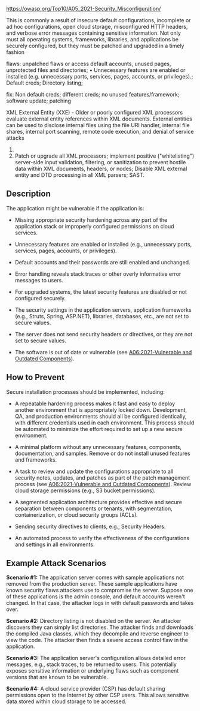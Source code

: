 https://owasp.org/Top10/A05_2021-Security_Misconfiguration/


This is commonly a result of insecure default configurations, incomplete or ad hoc configurations, open cloud storage, misconfigured HTTP headers, and verbose error messages containing sensitive information. Not only must all operating systems, frameworks, libraries, and applications be securely configured, but they must be patched and upgraded in a timely fashion

flaws: unpatched flaws or access default accounts, unused pages, unprotected files and directories; • Unnecessary features are enabled or installed (e.g. unnecessary ports, services, pages, accounts, or privileges).; Default creds; Directory listing;

fix: Non default creds; different creds; no unused features/framework; software update; patching

XML External Entity (XXE) - Older or poorly configured XML processors evaluate external entity references within XML documents. External entities can be used to disclose internal files using the file URI handler, internal file shares, internal port scanning, remote code execution, and denial of service attacks
1.  <!ENTITY xxe SYSTEM "[file:///etc/passwd](file://etc/passwd)">
2.  Patch or upgrade all XML processors; implement positive ("whitelisting") server-side input validation, filtering, or sanitization to prevent hostile data within XML documents, headers, or nodes; Disable XML external entity and DTD processing in all XML parsers; SAST.


## Description

The application might be vulnerable if the application is:

-   Missing appropriate security hardening across any part of the application stack or improperly configured permissions on cloud services.

-   Unnecessary features are enabled or installed (e.g., unnecessary ports, services, pages, accounts, or privileges).

-   Default accounts and their passwords are still enabled and unchanged.

-   Error handling reveals stack traces or other overly informative error messages to users.

-   For upgraded systems, the latest security features are disabled or not configured securely.

-   The security settings in the application servers, application frameworks (e.g., Struts, Spring, ASP.NET), libraries, databases, etc., are not set to secure values.

-   The server does not send security headers or directives, or they are not set to secure values.

-   The software is out of date or vulnerable (see [A06:2021-Vulnerable and Outdated Components](https://owasp.org/Top10/A06_2021-Vulnerable_and_Outdated_Components/)).


## How to Prevent

Secure installation processes should be implemented, including:

-   A repeatable hardening process makes it fast and easy to deploy another environment that is appropriately locked down. Development, QA, and production environments should all be configured identically, with different credentials used in each environment. This process should be automated to minimize the effort required to set up a new secure environment.

-   A minimal platform without any unnecessary features, components, documentation, and samples. Remove or do not install unused features and frameworks.

-   A task to review and update the configurations appropriate to all security notes, updates, and patches as part of the patch management process (see [A06:2021-Vulnerable and Outdated Components](https://owasp.org/Top10/A06_2021-Vulnerable_and_Outdated_Components/)). Review cloud storage permissions (e.g., S3 bucket permissions).

-   A segmented application architecture provides effective and secure separation between components or tenants, with segmentation, containerization, or cloud security groups (ACLs).

-   Sending security directives to clients, e.g., Security Headers.

-   An automated process to verify the effectiveness of the configurations and settings in all environments.


## Example Attack Scenarios

**Scenario #1:** The application server comes with sample applications not removed from the production server. These sample applications have known security flaws attackers use to compromise the server. Suppose one of these applications is the admin console, and default accounts weren't changed. In that case, the attacker logs in with default passwords and takes over.

**Scenario #2:** Directory listing is not disabled on the server. An attacker discovers they can simply list directories. The attacker finds and downloads the compiled Java classes, which they decompile and reverse engineer to view the code. The attacker then finds a severe access control flaw in the application.

**Scenario #3:** The application server's configuration allows detailed error messages, e.g., stack traces, to be returned to users. This potentially exposes sensitive information or underlying flaws such as component versions that are known to be vulnerable.

**Scenario #4:** A cloud service provider (CSP) has default sharing permissions open to the Internet by other CSP users. This allows sensitive data stored within cloud storage to be accessed.







